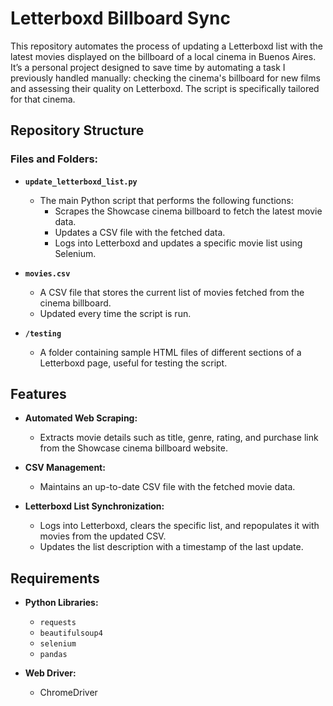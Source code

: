 # Letterboxd Billboard Sync

This repository automates the process of updating a Letterboxd list with the latest movies displayed on the billboard of a local cinema in Buenos Aires. It’s a personal project designed to save time by automating a task I previously handled manually: checking the cinema's billboard for new films and assessing their quality on Letterboxd. The script is specifically tailored for that cinema.

## Repository Structure

### Files and Folders:

- **`update_letterboxd_list.py`**
  - The main Python script that performs the following functions:
    - Scrapes the Showcase cinema billboard to fetch the latest movie data.
    - Updates a CSV file with the fetched data.
    - Logs into Letterboxd and updates a specific movie list using Selenium.

- **`movies.csv`**
  - A CSV file that stores the current list of movies fetched from the cinema billboard.
  - Updated every time the script is run.

- **`/testing`**
  - A folder containing sample HTML files of different sections of a Letterboxd page, useful for testing the script.

## Features

- **Automated Web Scraping:**
  - Extracts movie details such as title, genre, rating, and purchase link from the Showcase cinema billboard website.

- **CSV Management:**
  - Maintains an up-to-date CSV file with the fetched movie data.

- **Letterboxd List Synchronization:**
  - Logs into Letterboxd, clears the specific list, and repopulates it with movies from the updated CSV.
  - Updates the list description with a timestamp of the last update.

## Requirements

- **Python Libraries:**
  - `requests`
  - `beautifulsoup4`
  - `selenium`
  - `pandas`

- **Web Driver:**
  - ChromeDriver

